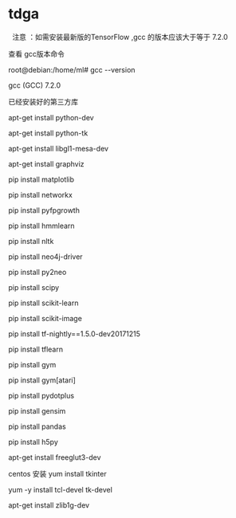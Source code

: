 # tdga
 
注意 ：如需安装最新版的TensorFlow ,gcc 的版本应该大于等于 7.2.0

查看 gcc版本命令

root@debian:/home/ml# gcc --version

gcc (GCC)  7.2.0


已经安装好的第三方库

apt-get install python-dev 

apt-get install python-tk

apt-get install libgl1-mesa-dev

apt-get install graphviz

pip install matplotlib

pip install networkx

pip install pyfpgrowth

pip install hmmlearn

pip install nltk

pip install neo4j-driver

pip install py2neo

pip install scipy

pip install scikit-learn

pip install scikit-image

pip install tf-nightly==1.5.0-dev20171215

pip install tflearn

pip install gym

pip install gym[atari]


pip install pydotplus

pip install gensim

pip install pandas

pip install h5py

apt-get install freeglut3-dev 

centos 安装
yum install tkinter 

yum -y install tcl-devel tk-devel

apt-get install zlib1g-dev
